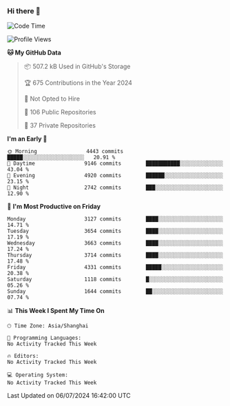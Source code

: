 ### Hi there 👋

<!--
**qbosen/qbosen** is a ✨ _special_ ✨ repository because its `README.md` (this file) appears on your GitHub profile.

Here are some ideas to get you started:

- 🔭 I’m currently working on ...
- 🌱 I’m currently learning ...
- 👯 I’m looking to collaborate on ...
- 🤔 I’m looking for help with ...
- 💬 Ask me about ...
- 📫 How to reach me: ...
- 😄 Pronouns: ...
- ⚡ Fun fact: ...
-->

<!--START_SECTION:waka-->
![Code Time](http://img.shields.io/badge/Code%20Time-2%2C111%20hrs%2036%20mins-blue)

![Profile Views](http://img.shields.io/badge/Profile%20Views-0-blue)

**🐱 My GitHub Data** 

> 📦 507.2 kB Used in GitHub's Storage 
 > 
> 🏆 675 Contributions in the Year 2024
 > 
> 🚫 Not Opted to Hire
 > 
> 📜 106 Public Repositories 
 > 
> 🔑 37 Private Repositories 
 > 
**I'm an Early 🐤** 

```text
🌞 Morning                4443 commits        █████░░░░░░░░░░░░░░░░░░░░   20.91 % 
🌆 Daytime                9146 commits        ███████████░░░░░░░░░░░░░░   43.04 % 
🌃 Evening                4920 commits        ██████░░░░░░░░░░░░░░░░░░░   23.15 % 
🌙 Night                  2742 commits        ███░░░░░░░░░░░░░░░░░░░░░░   12.90 % 
```
📅 **I'm Most Productive on Friday** 

```text
Monday                   3127 commits        ████░░░░░░░░░░░░░░░░░░░░░   14.71 % 
Tuesday                  3654 commits        ████░░░░░░░░░░░░░░░░░░░░░   17.19 % 
Wednesday                3663 commits        ████░░░░░░░░░░░░░░░░░░░░░   17.24 % 
Thursday                 3714 commits        ████░░░░░░░░░░░░░░░░░░░░░   17.48 % 
Friday                   4331 commits        █████░░░░░░░░░░░░░░░░░░░░   20.38 % 
Saturday                 1118 commits        █░░░░░░░░░░░░░░░░░░░░░░░░   05.26 % 
Sunday                   1644 commits        ██░░░░░░░░░░░░░░░░░░░░░░░   07.74 % 
```


📊 **This Week I Spent My Time On** 

```text
🕑︎ Time Zone: Asia/Shanghai

💬 Programming Languages: 
No Activity Tracked This Week

🔥 Editors: 
No Activity Tracked This Week

💻 Operating System: 
No Activity Tracked This Week
```


 Last Updated on 06/07/2024 16:42:00 UTC
<!--END_SECTION:waka-->
